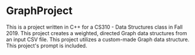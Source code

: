 # GraphProject
This is a project written in C++ for a CS310 - Data Structures class in Fall 2019. This project creates a weighted, directed Graph data structures from an input CSV file. This project utilizes a custom-made Graph data structure. This project's prompt is included.
